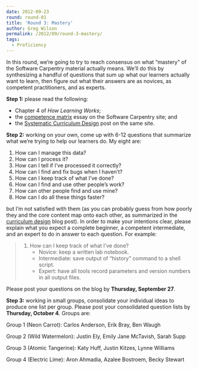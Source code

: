 ```yaml
---
date: 2012-09-23
round: round-01
title: 'Round 3: Mastery'
author: Greg Wilson
permalink: /2012/09/round-3-mastery/
tags:
  - Proficiency
---
```

In this round, we&#8217;re going to try to reach consensus on what &#8220;mastery&#8221; of the Software Carpentry material actually means. We&#8217;ll do this by synthesizing a handful of questions that sum up what our learners actually want to learn, then figure out what their answers are as novices, as competent practitioners, and as experts.

**Step 1:** please read the following:

*   Chapter 4 of <cite>How Learning Works</cite>;
*   the [competence matrix][1] essay on the Software Carpentry site; and
*   the [Systematic Curriculum Design][2] post on the same site.

**Step 2:** working on your own, come up with 6-12 questions that summarize what we&#8217;re trying to help our learners do. My eight are:

1.  How can I manage this data?
2.  How can I process it?
3.  How can I tell if I&#8217;ve processed it correctly?
4.  How can I find and fix bugs when I haven&#8217;t?
5.  How can I keep track of what I&#8217;ve done?
6.  How can I find and use other people&#8217;s work?
7.  How can other people find and use mine?
8.  How can I do all these things faster?

but I&#8217;m not satisfied with them (as you can probably guess from how poorly they and the core content map onto each other, as summarized in the [curriculum design][2] blog post). In order to make your intentions clear, please explain what you expect a complete beginner, a competent intermediate, and an expert to do in answer to each question. For example:

> 1.  How can I keep track of what I&#8217;ve done? 
>     *   Novice: keep a written lab notebook.
>     *   Intermediate: save output of &#8220;history&#8221; command to a shell script.
>     *   Expert: have all tools record parameters and version numbers in all output files.

Please post your questions on the blog by **Thursday, September 27**.

**Step 3:** working in small groups, consolidate your individual ideas to produce one list per group. Please post your consolidated question lists by **Thursday, October 4**. Groups are:

Group 1 (Neon Carrot): Carlos Anderson, Erik Bray, Ben Waugh

Group 2 (Wild Watermelon): Justin Ely, Emily Jane McTavish, Sarah Supp

Group 3 (Atomic Tangerine): Katy Huff, Justin Kitzes, Lynne Williams

Group 4 (Electric Lime): Aron Ahmadia, Azalee Bostroem, Becky Stewart

 [1]: http://software-carpentry.org/4_0/essays/competence-matrix/
 [2]: http://software-carpentry.org/2012/09/systematic-curriculum-design/
